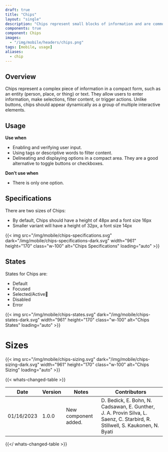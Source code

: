 ```yaml
---
draft: true
title: "Chips"
layout: "single"
description: "Chips represent small blocks of information and are commonly used for input or filtering."
components: true
component: Chips
images:
  - "/img/mobile/headers/chips.png"
tags: [mobile, usage]
aliases:
  - chip
---
```

## Overview

Chips represent a complex piece of information in a compact form, such as an entity (person, place, or thing) or text. They allow users to enter information, make selections, filter content, or trigger actions. Unlike buttons, chips should appear dynamically as a group of multiple interactive elements.

## Usage

**Use when**

- Enabling and verifying user input.
- Using tags or descriptive words to filter content.
- Delineating and displaying options in a compact area. They are a good alternative to toggle buttons or checkboxes.

**Don’t use when**

- There is only one option.

## Specifications

There are two sizes of Chips:

- By default, Chips should have a height of 48px and a font size 16px
- Smaller variant will have a height of 32px, a font size 14px

{{< img src="/img/mobile/chips-specifications.svg" dark="/img/mobile/chips-specifications-dark.svg" width="961" height="170" class="w-100" alt="Chips Specifications" loading="auto" >}}

## States

States for Chips are:
- Default
- Focused
- Selected/Active
- Disabled
- Error

{{< img src="/img/mobile/chips-states.svg" dark="/img/mobile/chips-states-dark.svg" width="961" height="170" class="w-100" alt="Chips States" loading="auto" >}}

# Sizes

{{< img src="/img/mobile/chips-sizing.svg" dark="/img/mobile/chips-sizing-dark.svg" width="961" height="170" class="w-100" alt="Chips Sizing" loading="auto" >}}


{{< whats-changed-table >}}

| Date       | Version | Notes                               | Contributors |
| ---------- | ------- | ----------------------------------- | ------------ |
| 01/16/2023 | 1.0.0   | New component added. | D. Bedick, E. Bohn, N. Cadsawan, E. Gunther, J. A. Provin Silva, L. Saenz, C. Starbird, R. Stillwell, S. Kaukonen, N. Byati   |

{{</ whats-changed-table >}}
